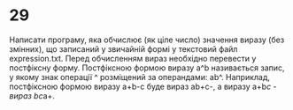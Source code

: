 ﻿# 29
Написати програму, яка обчислює (як ціле число) значення виразу (без змінних), що записаний у звичайній формі у текстовий файл expression.txt. Перед обчисленням вираз необхідно перевести у постфіксну форму. Постфіксною формою виразу a^b називається запис, у якому знак операції ^ розміщений за операндами: ab^. Наприклад, постфіксною формою виразу a+b-c буде вираз ab+c-, а виразу a+b*c - вираз bc*a+.